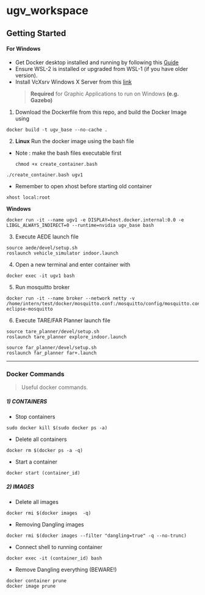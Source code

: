 # ugv_workspace
## Getting Started
#### For Windows
- Get Docker desktop installed and running by following this [Guide](https://docs.docker.com/desktop/install/windows-install/)
- Ensure WSL-2 is installed or upgraded from WSL-1 (if you have older version).
- Install VcXsrv Windows X Server from this [link](https://sourceforge.net/projects/vcxsrv/) 
   > **Required** for Graphic Applications to run on Windows **(e.g. Gazebo)**

1) Download the Dockerfile from this repo, and build the Docker Image using
```
docker build -t ugv_base --no-cache .
```

2) **Linux** Run the docker image using the bash file
- Note : make the bash files executable first
   ```
   chmod +x create_container.bash
   ```
```
./create_container.bash ugv1
```
- Remember to open xhost before starting old container
```
xhost local:root
```

   **Windows** 
```
docker run -it --name ugv1 -e DISPLAY=host.docker.internal:0.0 -e LIBGL_ALWAYS_INDIRECT=0 --runtime=nvidia ugv_base bash
```

3) Execute AEDE launch file
```
source aede/devel/setup.sh
roslaunch vehicle_simulator indoor.launch
```

4) Open a new terminal and enter container with
```
docker exec -it ugv1 bash
```

5) Run mosquitto broker
```
docker run -it --name broker --network netty -v /home/intern/test/docker/mosquitto.conf:/mosquitto/config/mosquitto.conf eclipse-mosquitto
```

6) Execute TARE/FAR Planner launch file
```
source tare_planner/devel/setup.sh
roslaunch tare_planner explore_indoor.launch
```
```
source far_planner/devel/setup.sh
roslaunch far_planner far+.launch
```

---

### Docker Commands
> Useful docker commands.
##### 1)  CONTAINERS
- Stop containers
```
sudo docker kill $(sudo docker ps -a)
```
- Delete all containers
```
docker rm $(docker ps -a -q)
```
- Start a container
```
docker start (container_id)
```
##### 2) IMAGES
- Delete all images
```
docker rmi $(docker images  -q)
```
- Removing Dangling images 
```
docker rmi $(docker images --filter "dangling=true" -q --no-trunc)
```

- Connect shell to running container
```
docker exec -it (container_id) bash
```

- Remove Dangling everything (BEWARE!)
```
docker container prune
docker image prune
```


